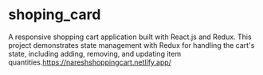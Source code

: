 # shoping_card
A responsive shopping cart application built with React.js and Redux. This project demonstrates state management with Redux for handling the cart's state, including adding, removing, and updating item quantities.https://nareshshoppingcart.netlify.app/
